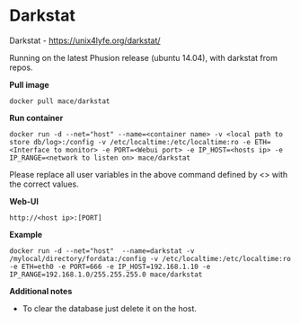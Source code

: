 Darkstat
==========================


Darkstat - https://unix4lyfe.org/darkstat/



Running on the latest Phusion release (ubuntu 14.04), with darkstat from repos.

**Pull image**

```
docker pull mace/darkstat
```

**Run container**

```
docker run -d --net="host" --name=<container name> -v <local path to store db/log>:/config -v /etc/localtime:/etc/localtime:ro -e ETH=<Interface to monitor> -e PORT=<Webui port> -e IP_HOST=<hosts ip> -e IP_RANGE=<network to listen on> mace/darkstat
```
Please replace all user variables in the above command defined by <> with the correct values.

**Web-UI**

```
http://<host ip>:[PORT]
```

**Example**

```
docker run -d --net="host"  --name=darkstat -v /mylocal/directory/fordata:/config -v /etc/localtime:/etc/localtime:ro -e ETH=eth0 -e PORT=666 -e IP_HOST=192.168.1.10 -e IP_RANGE=192.168.1.0/255.255.255.0 mace/darkstat
```

**Additional notes**

* To clear the database just delete it on the host.
